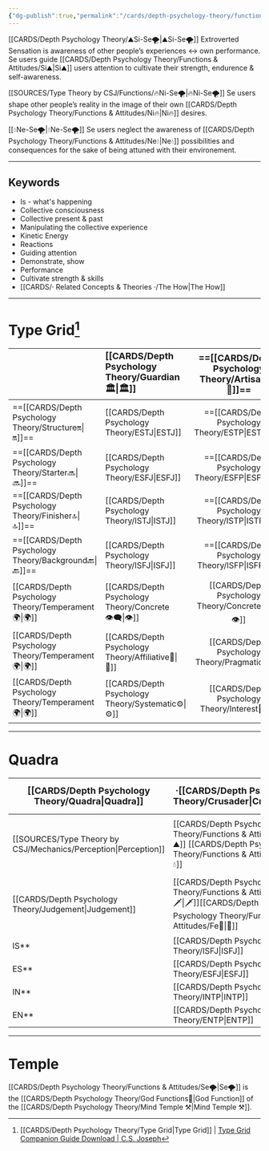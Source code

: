 ```yaml
---
{"dg-publish":true,"permalink":"/cards/depth-psychology-theory/functions-and-attitudes/se/","created":"2023-01-03T10:32:14.651+01:00","updated":"2023-04-25T23:18:28.034+02:00"}
---
```


[[CARDS/Depth Psychology Theory/⛰️Si-Se🌪️\|⛰️Si-Se🌪️]]
Extroverted Sensation is awareness of other people’s experiences ↔️ own performance. Se users guide [[CARDS/Depth Psychology Theory/Functions & Attitudes/Si⛰️\|Si⛰️]] users attention to cultivate their strength, endurence & self-awareness.   

[[SOURCES/Type Theory by CSJ/Functions/🔥Ni-Se🌪️\|🔥Ni-Se🌪️]]
Se users shape other people’s reality in the image of their own [[CARDS/Depth Psychology Theory/Functions & Attitudes/Ni🔥\|Ni🔥]] desires. 

[[💧Ne-Se🌪️\|💧Ne-Se🌪️]]
Se users neglect the awareness of [[CARDS/Depth Psychology Theory/Functions & Attitudes/Ne💧\|Ne💧]] possibilities and consequences for the sake of being attuned with their environement. 

--- 
## Keywords 
- Is - what's happening
- Collective consciousness
- Collective present & past
- Manipulating the collective experience 
- Kinetic Energy 
- Reactions
- Guiding attention
- Demonstrate, show
- Performance
- Cultivate strength & skills
- [[CARDS/· Related Concepts & Theories ·/The How\|The How]]
--- 
# Type Grid[^1]
|                      | <font size="4"> [[CARDS/Depth Psychology Theory/Guardian 🏛️\|🏛️]]</font>   |  <font size="4"> ==[[CARDS/Depth Psychology Theory/Artisan 🧰\|🧰]]==</font>   | <font size="4"> ==[[CARDS/Depth Psychology Theory/Future-Thinker 🔮\|🔮]]==</font> | <font size="4"> ==[[CARDS/Depth Psychology Theory/Idealist🦄\|🦄]]==</font>    | [[CARDS/Depth Psychology Theory/Interaction Style💬\|💬]]                      |   [[CARDS/Depth Psychology Theory/Interaction Style💬\|💬]]                           |   [[CARDS/Depth Psychology Theory/Interaction Style💬\|💬]]                    |
|:-------------------- |:--------------------- |:---------------------:|:------------------------- |:--------------------- |:--------------------- |:-------------------------- |:--------------------- |
| ==[[CARDS/Depth Psychology Theory/Structure🔛\|🔛]]==  | [[CARDS/Depth Psychology Theory/ESTJ\|ESTJ]]              |       ==[[CARDS/Depth Psychology Theory/ESTP\|ESTP]]==        | ==[[CARDS/Depth Psychology Theory/ENTJ\|ENTJ]]==                  | ==[[CARDS/Depth Psychology Theory/ENFJ\|ENFJ]]==              | [[CARDS/Depth Psychology Theory/Direct➡️\|➡️]]      | [[CARDS/Depth Psychology Theory/Initiating👋\|👋]]       | [[CARDS/Depth Psychology Theory/Outcome🏆\|🎯]]     |
| ==[[CARDS/Depth Psychology Theory/Starter🔜\|🔜]]==    | [[CARDS/Depth Psychology Theory/ESFJ\|ESFJ]]              |       ==[[CARDS/Depth Psychology Theory/ESFP\|ESFP]]==        | [[CARDS/Depth Psychology Theory/ENTP\|ENTP]]                  | [[CARDS/Depth Psychology Theory/ENFP\|ENFP]]              | [[CARDS/Depth Psychology Theory/Informative↪️\|↪️]] | [[CARDS/Depth Psychology Theory/Initiating👋\|👋]]       | [[CARDS/Depth Psychology Theory/Progression🏃\|🚧]] |
| ==[[CARDS/Depth Psychology Theory/Finisher🔝\|🔝]]==   | [[CARDS/Depth Psychology Theory/ISTJ\|ISTJ]]              |       ==[[CARDS/Depth Psychology Theory/ISTP\|ISTP]]==        | ==[[CARDS/Depth Psychology Theory/INTJ\|INTJ]]==                  | ==[[CARDS/Depth Psychology Theory/INFJ\|INFJ]]==              | [[CARDS/Depth Psychology Theory/Direct➡️\|➡️]]      | [[CARDS/Depth Psychology Theory/Responding🧘‍♂️\|🧘‍♂️]] | [[CARDS/Depth Psychology Theory/Progression🏃\|🚧]] |
| ==[[CARDS/Depth Psychology Theory/Background🔙\|🔙]]== | [[CARDS/Depth Psychology Theory/ISFJ\|ISFJ]]              |       ==[[CARDS/Depth Psychology Theory/ISFP\|ISFP]]==        | [[CARDS/Depth Psychology Theory/INTP\|INTP]]                  | [[CARDS/Depth Psychology Theory/INFP\|INFP]]              | [[CARDS/Depth Psychology Theory/Informative↪️\|↪️]] | [[CARDS/Depth Psychology Theory/Responding🧘‍♂️\|🧘‍♂️]] | [[CARDS/Depth Psychology Theory/Outcome🏆\|🎯]]     |
|  [[CARDS/Depth Psychology Theory/Temperament🌍\|🌍]]                     | [[CARDS/Depth Psychology Theory/Concrete👁️‍🗨️\|👁️]] | [[CARDS/Depth Psychology Theory/Concrete👁️‍🗨️\|👁️]] | [[CARDS/Depth Psychology Theory/Abstract🧲\|🧲]]        | [[CARDS/Depth Psychology Theory/Abstract🧲\|🧲]]    |                       |                            |                       |
|  [[CARDS/Depth Psychology Theory/Temperament🌍\|🌍]]                     | [[CARDS/Depth Psychology Theory/Affiliative🐜\|🐜]] |  [[CARDS/Depth Psychology Theory/Pragmatic🦊\|🦊]]  | [[CARDS/Depth Psychology Theory/Pragmatic🦊\|🦊]]       | [[CARDS/Depth Psychology Theory/Affiliative🐜\|🐜]] |                       |                            |                       |
|  [[CARDS/Depth Psychology Theory/Temperament🌍\|🌍]]                     | [[CARDS/Depth Psychology Theory/Systematic⚙️\|⚙️]]  |  [[CARDS/Depth Psychology Theory/Interest👀\|👀]]   | [[CARDS/Depth Psychology Theory/Systematic⚙️\|⚙️]]      | [[CARDS/Depth Psychology Theory/Interest👀\|👀]]    |                       |                            |                       |

---
# Quadra 
| <font size="4"> [[CARDS/Depth Psychology Theory/Quadra\|Quadra]]</font>| <font size="4"> ·[[CARDS/Depth Psychology Theory/Crusader\|Crusader]]·</font> | <font size="4"> ==·[[CARDS/Depth Psychology Theory/Templar\|Templar]]·==</font> | <font size="4"> ==·[[CARDS/Depth Psychology Theory/Wayfarer\|Wayfarer]]·==</font> | <font size="4"> ·[[CARDS/Depth Psychology Theory/Philosopher\|Philosopher]]·</font> |
| -------------- | ------------------------- | ------------------------ | ------------------------ | ------------------------- |
| [[SOURCES/Type Theory by CSJ/Mechanics/Perception\|Perception]] | [[CARDS/Depth Psychology Theory/Functions & Attitudes/Si⛰️\|⛰️]] [[CARDS/Depth Psychology Theory/Functions & Attitudes/Ne💧\|💧]] | [[CARDS/Depth Psychology Theory/Functions & Attitudes/Ni🔥\|🔥]][[CARDS/Depth Psychology Theory/Functions & Attitudes/Se🌪️\|🌪️]] | [[CARDS/Depth Psychology Theory/Functions & Attitudes/Ni🔥\|🔥]][[CARDS/Depth Psychology Theory/Functions & Attitudes/Se🌪️\|🌪️]] | [[CARDS/Depth Psychology Theory/Functions & Attitudes/Si⛰️\|⛰️]] [[CARDS/Depth Psychology Theory/Functions & Attitudes/Ne💧\|💧]] |
| [[CARDS/Depth Psychology Theory/Judgement\|Judgement]]  | [[CARDS/Depth Psychology Theory/Functions & Attitudes/Ti🗡️\|🗡️]][[CARDS/Depth Psychology Theory/Functions & Attitudes/Fe💉\|💉]]  | [[CARDS/Depth Psychology Theory/Functions & Attitudes/Ti🗡️\|🗡️]][[CARDS/Depth Psychology Theory/Functions & Attitudes/Fe💉\|💉]] | [[CARDS/Depth Psychology Theory/Functions & Attitudes/Fi🧭\|🧭]][[CARDS/Depth Psychology Theory/Functions & Attitudes/Te🏹\|🏹]] | [[CARDS/Depth Psychology Theory/Functions & Attitudes/Fi🧭\|🧭]][[CARDS/Depth Psychology Theory/Functions & Attitudes/Te🏹\|🏹]]  |
| IS**             | [[CARDS/Depth Psychology Theory/ISFJ\|ISFJ]]                  | ==[[CARDS/Depth Psychology Theory/ISTP\|ISTP]]==                 | ==[[CARDS/Depth Psychology Theory/ISFP\|ISFP]]==                 | [[CARDS/Depth Psychology Theory/ISTJ\|ISTJ]]                  |
| ES**             | [[CARDS/Depth Psychology Theory/ESFJ\|ESFJ]]                  | ==[[CARDS/Depth Psychology Theory/ESTP\|ESTP]]==                 | ==[[CARDS/Depth Psychology Theory/ESFP\|ESFP]]==                 | [[CARDS/Depth Psychology Theory/ESTJ\|ESTJ]]                  |
| IN**             | [[CARDS/Depth Psychology Theory/INTP\|INTP]]                  | ==[[CARDS/Depth Psychology Theory/INFJ\|INFJ]]==                 | ==[[CARDS/Depth Psychology Theory/INTJ\|INTJ]]==                 | [[CARDS/Depth Psychology Theory/INFP\|INFP]]                  |
| EN**             | [[CARDS/Depth Psychology Theory/ENTP\|ENTP]]                  | ==[[CARDS/Depth Psychology Theory/ENFJ\|ENFJ]]==                 | ==[[CARDS/Depth Psychology Theory/ENTJ\|ENTJ]]==                 | [[CARDS/Depth Psychology Theory/ENFP\|ENFP]]                  |

--- 
# Temple 
[[CARDS/Depth Psychology Theory/Functions & Attitudes/Se🌪️\|Se🌪️]] is the [[CARDS/Depth Psychology Theory/God Functions🙏\|God Function]] of the [[CARDS/Depth Psychology Theory/Mind Temple ⚒️\|Mind Temple ⚒️]]. 

[^1]: [[CARDS/Depth Psychology Theory/Type Grid\|Type Grid]] | [Type Grid Companion Guide Download | C.S. Joseph](https://csjoseph.life/type-grid-companion-guide-download/)